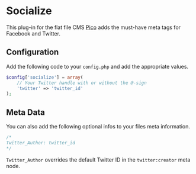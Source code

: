 # Socialize

This plug-in for the flat file CMS [Pico](http://picocms.org/) adds the must-have meta tags for Facebook and Twitter.

## Configuration

Add the following code to your ```config.php``` and add the appropriate values.

```php
$config['socialize'] = array(
    // Your Twitter handle with or without the @-sign
    'twitter' => 'twitter_id'
);
```

## Meta Data

You can also add the following optional infos to your files meta information.

```php
/*
Twitter_Author: twitter_id
*/
```

```Twitter_Author``` overrides the default Twitter ID in the ```twitter:creator``` meta node. 
